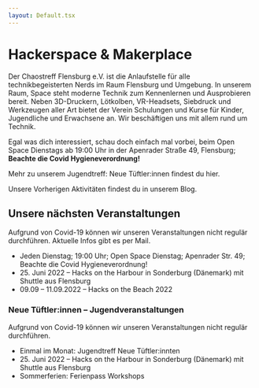 ```yaml
---
layout: Default.tsx
---
```


# Hackerspace & Makerplace

Der Chaostreff Flensburg e.V. ist die Anlaufstelle für alle technikbegeisterten
Nerds im Raum Flensburg und Umgebung. In unserem Raum, Space steht moderne
Technik zum Kennenlernen und Ausprobieren bereit. Neben 3D-Druckern, Lötkolben,
VR-Headsets, Siebdruck und Werkzeugen aller Art bietet der Verein Schulungen und
Kurse für Kinder, Jugendliche und Erwachsene an. Wir beschäftigen uns mit allem
rund um Technik.

Egal was dich interessiert, schau doch einfach mal vorbei, beim Open Space
Dienstags ab 19:00 Uhr in der Apenrader Straße 49, Flensburg; **Beachte die
Covid Hygieneverordnung!**

Mehr zu unserem Jugendtreff: Neue Tüftler:innen findest du hier.

Unsere Vorherigen Aktivitäten findest du in unserem Blog.

## Unsere nächsten Veranstaltungen

Aufgrund von Covid-19 können wir unseren Veranstaltungen nicht regulär
durchführen. Aktuelle Infos gibt es per Mail.

- Jeden Dienstag; 19:00 Uhr; Open Space Dienstag; Apenrader Str. 49; Beachte die
  Covid Hygieneverordnung!
- <span>25. Juni 2022 – Hacks on the Harbour in Sonderburg (Dänemark) mit
  Shuttle aus Flensburg</span>
- 09.09 – 11.09.2022 – Hacks on the Beach 2022

### Neue Tüftler:innen – Jugendveranstaltungen

Aufgrund von Covid-19 können wir unseren Veranstaltungen nicht regulär
durchführen.

- Einmal im Monat: Jugendtreff Neue Tüftler:innten
- <span>25. Juni 2022 – Hacks on the Harbour in Sonderburg (Dänemark) mit
  Shuttle aus Flensburg</span>
- Sommerferien: Ferienpass Workshops
